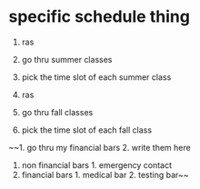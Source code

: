 # specific schedule thing

1. ras
2. go thru summer classes
3. pick the time slot of each summer class 

1. ras
2. go thru fall classes 
3. pick the time slot of each fall class

~~1. go thru my financial bars
2. write them here
  1. non financial bars 
    1. emergency contact
  2. financial bars 
    1. medical bar 
	2. testing bar~~